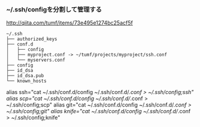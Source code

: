 ### ~/.ssh/configを分割して管理する
http://qiita.com/tumf/items/73e495e1274bc25acf5f

```
~/.ssh
├── authorized_keys
├── conf.d
│   ├── config
│   ├── myproject.conf -> ~/tumf/projects/myproject/ssh.conf
│   └── myservers.conf
├── config
├── id_dsa
├── id_dsa.pub
└── known_hosts
```

alias ssh="cat ~/.ssh/conf.d/config ~/.ssh/conf.d/*.conf > ~/.ssh/config;ssh"
alias scp="cat ~/.ssh/conf.d/config ~/.ssh/conf.d/*.conf > ~/.ssh/config;scp"
alias git="cat ~/.ssh/conf.d/config ~/.ssh/conf.d/*.conf > ~/.ssh/config;git"
alias knife="cat ~/.ssh/conf.d/config ~/.ssh/conf.d/*.conf > ~/.ssh/config;knife"
